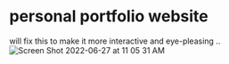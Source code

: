 # personal portfolio website
will fix this to make it more interactive and eye-pleasing ..
![Screen Shot 2022-06-27 at 11 05 31 AM](https://user-images.githubusercontent.com/93988552/175852440-dfc18dab-44d8-4fc4-84a2-78ed2e1a7436.png)
